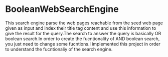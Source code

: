 BooleanWebSearchEngine
======================
This search engine parse the web pages reachable from the seed web page given as input  and index their title tag content and use this information to give the result for the query.The search to answer the query is basically OR boolean search.In order to create the fucntionality of AND boolean search, you just need to change some fucntions.I implemented this project in order to understand the fucntionaliy of the search engine.
